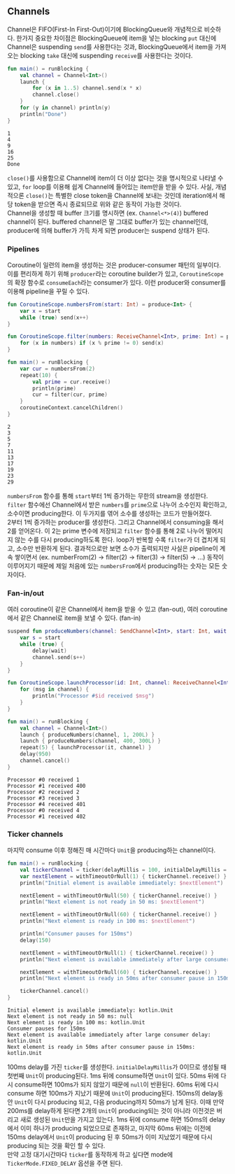 ## Channels

Channel은 FIFO(First-In First-Out)이기에 BlockingQueue와 개념적으로 비슷하다. 한가지 중요한 차이점은 BlockingQueue에 item을 넣는 blocking `put` 대신에 Channel은 suspending `send`를 사용한다는 것과, BlockingQueue에서 item을 가져오는 blocking `take` 대신에 suspending `receive`를 사용한다는 것이다.  
```kotlin
fun main() = runBlocking {
    val channel = Channel<Int>()
    launch {
        for (x in 1..5) channel.send(x * x)
        channel.close()
    }
    for (y in channel) println(y)
    println("Done")
}
```
```
1
4
9
16
25
Done
```
`close()`를 사용함으로 Channel에 item이 더 이상 없다는 것을 명시적으로 나타낼 수 있고, `for` loop를 이용해 쉽게 Channel에 들어있는 item만을 받을 수 있다. 사실, 개념적으론 `close()`는 특별한 close token을 Channel에 보내는 것인데 iteration에서 해당 token을 받으면 즉시 종료되므로 위와 같은 동작이 가능한 것이다.  
Channel을 생성할 때 buffer 크기를 명시하면 (ex. `Channel<*>(4)`) buffered channel이 된다. buffered channel은 말 그대로 buffer가 있는 channel인데, producer에 의해 buffer가 가득 차게 되면 producer는 suspend 상태가 된다.  

### Pipelines

Coroutine이 일련의 item을 생성하는 것은 producer-consumer 패턴의 일부이다. 이를 편리하게 하기 위해 `producer`라는 coroutine builder가 있고, `CoroutineScope`의 확장 함수로 `consumeEach`라는 consumer가 있다. 이런 producer와 consumer를 이용해 pipeline을 꾸릴 수 있다.  
```kotlin
fun CoroutineScope.numbersFrom(start: Int) = produce<Int> {
    var x = start
    while (true) send(x++)
}

fun CoroutineScope.filter(numbers: ReceiveChannel<Int>, prime: Int) = produce<Int> {
    for (x in numbers) if (x % prime != 0) send(x)
}

fun main() = runBlocking {
    var cur = numbersFrom(2)
    repeat(10) {
        val prime = cur.receive()
        println(prime)
        cur = filter(cur, prime)
    }
    coroutineContext.cancelChildren()
}
```
```
2
3
5
7
11
13
17
19
23
29
```
`numbersFrom` 함수를 통해 `start`부터 1씩 증가하는 무한의 stream을 생성한다. `filter` 함수에선 Channel에서 받은 `numbers`를 `prime`으로 나누어 소수인지 확인하고, 소수이면 producing한다. 이 두가지를 엮어 소수를 생성하는 코드가 만들어졌다.  
2부터 1씩 증가하는 producer를 생성한다. 그리고 Channel에서 consuming을 해서 2를 얻어온다. 이 2는 prime 변수에 저장되고 `filter` 함수를 통해 2로 나누어 떨어지지 않는 수를 다시 producing하도록 한다. loop가 반복할 수록 `filter`가 더 겹치게 되고, 소수만 반환하게 된다. 결과적으로만 보면 소수가 출력되지만 사실은 pipeline이 계속 쌓이면서 (ex. numberFrom(2) -> filter(2) -> filter(3) -> filter(5) -> ...) 동작이 이루어지기 때문에 제일 처음에 있는 `numbersFrom`에서 producing하는 숫자는 모든 숫자이다.  

### Fan-in/out

여러 coroutine이 같은 Channel에서 item을 받을 수 있고 (fan-out), 여러 coroutine에서 같은 Channel로 item을 보낼 수 있다. (fan-in)  
```kotlin
suspend fun produceNumbers(channel: SendChannel<Int>, start: Int, wait: Long) {
    var s = start
    while (true) {
        delay(wait)
        channel.send(s++)
    }
}

fun CoroutineScope.launchProcessor(id: Int, channel: ReceiveChannel<Int>) = launch {
    for (msg in channel) {
        println("Processor #$id received $msg")
    }
}

fun main() = runBlocking {
    val channel = Channel<Int>()
    launch { produceNumbers(channel, 1, 200L) }
    launch { produceNumbers(channel, 400, 300L) }
    repeat(5) { launchProcessor(it, channel) }
    delay(950)
    channel.cancel()
}

```
```
Processor #0 received 1
Processor #1 received 400
Processor #2 received 2
Processor #3 received 3
Processor #4 received 401
Processor #0 received 4
Processor #1 received 402
```

### Ticker channels

마지막 consume 이후 정해진 매 시간마다 `Unit`을 producing하는 channel이다. 
```kotlin
fun main() = runBlocking {
    val tickerChannel = ticker(delayMillis = 100, initialDelayMillis = 0)
    var nextElement = withTimeoutOrNull(1) { tickerChannel.receive() }
    println("Initial element is available immediately: $nextElement")

    nextElement = withTimeoutOrNull(50) { tickerChannel.receive() }
    println("Next element is not ready in 50 ms: $nextElement")

    nextElement = withTimeoutOrNull(60) { tickerChannel.receive() }
    println("Next element is ready in 100 ms: $nextElement")

    println("Consumer pauses for 150ms")
    delay(150)

    nextElement = withTimeoutOrNull(1) { tickerChannel.receive() }
    println("Next element is available immediately after large consumer delay: $nextElement")

    nextElement = withTimeoutOrNull(60) { tickerChannel.receive() }
    println("Next element is ready in 50ms after consumer pause in 150ms: $nextElement")

    tickerChannel.cancel()
}
```
```
Initial element is available immediately: kotlin.Unit
Next element is not ready in 50 ms: null
Next element is ready in 100 ms: kotlin.Unit
Consumer pauses for 150ms
Next element is available immediately after large consumer delay: kotlin.Unit
Next element is ready in 50ms after consumer pause in 150ms: kotlin.Unit
```
100ms delay를 가진 `ticker`를 생성한다. `initialDelayMillis`가 0이므로 생성될 때 첫번째 `Unit`이 producing된다. 1ms 뒤에 consume하면 `Unit`이 있다. 50ms 뒤에 다시 consume하면 100ms가 되지 않았기 때문에 `null`이 반환된다. 60ms 뒤에 다시 consume 하면 100ms가 지났기 때문에 `Unit`이 producing된다. 150ms의 delay동안 `Unit`이 다시 producing 되고, 다음 producing까지 50ms가 남게 된다. 이때 만약 200ms를 delay하게 된다면 2개의 `Unit`이 producing되는 것이 아니라 이전것은 버리고 새로 생성된 `Unit`만을 가지고 있는다. 1ms 뒤에 consume 하면 150ms의 delay에서 이미 하나가 producing 되었으므로 존재하고, 마지막 60ms 뒤에는 이전에 150ms delay에서 `Unit`이 producing 된 후 50ms가 이미 지났었기 때문에 다시 producing 되는 것을 확인 할 수 있다.  
만약 고정 대기시간마다 `ticker`를 동작하게 하고 싶다면 mode에 `TickerMode.FIXED_DELAY` 옵션을 주면 된다.  